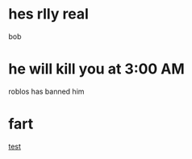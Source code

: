 # hes rlly real
bob
# he will kill you at 3:00 AM
roblos has banned him
# fart
[test](javascript:alert("youpickedthewronglinkyoufool"))
        

